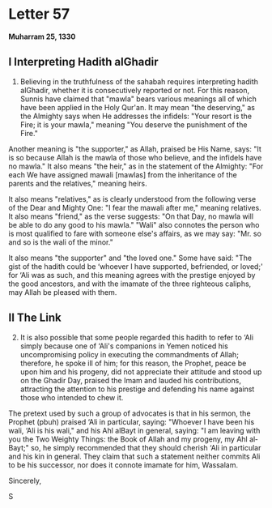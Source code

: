 Letter 57
=========

**Muharram 25, 1330**

I Interpreting Hadith al­Ghadir
-------------------------------

1) Believing in the truthfulness of the sahabah requires interpreting
hadith al­Ghadir, whether it is consecutively reported or not. For this
reason, Sunnis have claimed that "mawla" bears various meanings all of
which have been applied in the Holy Qur'an. It may mean "the deserving,"
as the Almighty says when He addresses the infidels: "Your resort is the
Fire; it is your mawla," meaning "You deserve the punishment of the
Fire."

Another meaning is "the supporter," as Allah, praised be His Name, says:
"It is so because Allah is the mawla of those who believe, and the
infidels have no mawla." It also means "the heir," as in the statement
of the Almighty: "For each We have assigned mawali [mawlas] from the
inheritance of the parents and the relatives," meaning heirs.

It also means "relatives," as is clearly understood from the following
verse of the Dear and Mighty One: "I fear the mawali after me," meaning
relatives. It also means "friend," as the verse suggests: "On that Day,
no mawla will be able to do any good to his mawla." "Wali" also connotes
the person who is most qualified to fare with someone else's affairs, as
we may say: "Mr. so and so is the wali of the minor."

It also means "the supporter" and "the loved one." Some have said: "The
gist of the hadith could be ‘whoever I have supported, befriended, or
loved;' for ‘Ali was as such, and this meaning agrees with the prestige
enjoyed by the good ancestors, and with the imamate of the three
righteous caliphs, may Allah be pleased with them.

II The Link
-----------

2) It is also possible that some people regarded this hadith to refer to
‘Ali simply because one of ‘Ali's companions in Yemen noticed his
uncompromising policy in executing the commandments of Allah; therefore,
he spoke ill of him; for this reason, the Prophet, peace be upon him and
his progeny, did not appreciate their attitude and stood up on the
Ghadir Day, praised the Imam and lauded his contributions, attracting
the attention to his prestige and defending his name against those who
intended to chew it.

The pretext used by such a group of advocates is that in his sermon, the
Prophet (pbuh) praised ‘Ali in particular, saying: "Whoever I have been
his wali, ‘Ali is his wali," and his Ahl al­Bayt in general, saying: "I
am leaving with you the Two Weighty Things: the Book of Allah and my
progeny, my Ahl al­Bayt;" so, he simply recommended that they should
cherish ‘Ali in particular and his kin in general. They claim that such
a statement neither commits Ali to be his successor, nor does it connote
imamate for him, Wassalam.

Sincerely,

S


